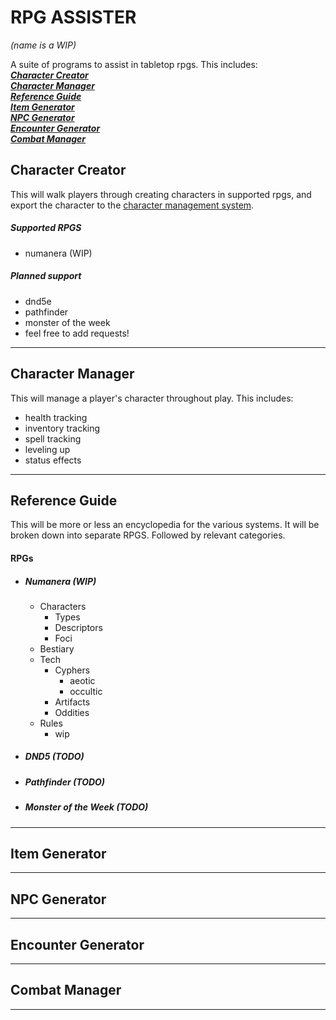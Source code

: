 # RPG ASSISTER
*(name is a WIP)*

A suite of programs to assist in tabletop rpgs. This includes:  
[***Character Creator***](#character-creator)  
[***Character Manager***](#character-manager)  
[***Reference Guide***](#reference-guide)  
[***Item Generator***](#item-generator)  
[***NPC Generator***](#npc-generator)  
[***Encounter Generator***](#encounter-generator)  
[***Combat Manager***](#combat-manager)

## Character Creator <a id="character-creator"></a>
This will walk players through creating characters in supported rpgs, and export the character to the [character
management system](#character-manager).
##### Supported RPGS   
- numanera (WIP)
##### Planned support
- dnd5e
- pathfinder
- monster of the week
- feel free to add requests!
___
## Character Manager
This will manage a player's character throughout play. This includes:
- health tracking
- inventory tracking
- spell tracking
- leveling up
- status effects
___
## Reference Guide  
This will be more or less an encyclopedia for the various systems. It will be broken down into separate RPGS. Followed 
by relevant categories.
#### RPGs
- ##### Numanera (WIP)
  - Characters
    - Types
    - Descriptors
    - Foci
  - Bestiary
  - Tech
    - Cyphers
      - aeotic
      - occultic
    - Artifacts
    - Oddities
  - Rules
    - wip
- ##### DND5 (TODO)
- ##### Pathfinder (TODO)
- ##### Monster of the Week (TODO)
___
## Item Generator

___
## NPC Generator

___
## Encounter Generator

___
## Combat Manager

___
